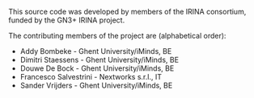 This source code was developed by members of the IRINA consortium, funded by the GN3+ IRINA project.

The contributing members of the project are (alphabetical order):

* Addy Bombeke - Ghent University/iMinds, BE
* Dimitri Staessens - Ghent University/iMinds, BE
* Douwe De Bock - Ghent University/iMinds, BE
* Francesco Salvestrini - Nextworks s.r.l., IT
* Sander Vrijders - Ghent University/iMinds, BE


